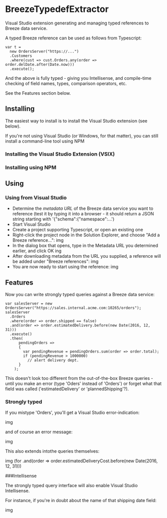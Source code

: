 # BreezeTypedefExtractor
Visual Studio extension generating and managing typed references to Breeze data service.

A typed Breeze reference can be used as follows from Typescript:

    var t = 
      new OrdersServer("https://...")
      .Customers
      .where(cust => cust.Orders.any(order => order.delDate.after(Date.now)))
      .execute();

And the above is fully typed - giving you Intellisense, and compile-time checking of field names, types, comparison operators, etc. 

See the Features section below.

## Installing
The easiest way to install is to install the Visual Studio extension (see below).

If you're not using Visual Studio (or Windows, for that matter), you can still install a command-line tool using NPM

### Installing the Visual Studio Extension (VSIX)

### Installing using NPM

## Using


### Using from Visual Studio

- Determine the *metadata URL* of the Breeze data service you want to reference (test it by typing it into a browser - it should return a JSON string starting with '{"schema":{"namespace":...')
- Start Visual Studio
- Create a project supporting Typescript, or open an existing one
- Right-click the project node in the Solution Explorer, and choose "Add a Breeze reference...":
  img
- In the dialog box that opens, type in the Metadata URL you determined earlier, and click OK
  ing
- After downloading metadata from the URL you supplied, a reference will be added under "Breeze references":
  img
- You are now ready to start using the reference:
  img

## Features
Now you can write strongly typed queries against a Breeze data service:

    var salesServer = new OrdersServer("https://sales.internal.acme.com:10265/orders");
    salesServer
      .Orders
      .where(order => order.shipped == false)
      .and(order => order.estimatedDelivery.before(new Date(2016, 12, 31)))
      .execute()
      .then(
          pendingOrders => 
          {
            var pendingRevenue = pendingOrders.sum(order => order.total);
            if (pendingRevenue > 1000000)
              // alert delivery dept.
          }
        );
  
  This doesn't look too different from the out-of-the-box Breeze queries - until you make an error (type 'Oders' instead of 'Orders') or forget what that field was called ('estimatedDelivery' or 'plannedShipping'?).
  
### Strongly typed

If you mistype 'Orders', you'll get a Visual Studio error-indication:
  
img
  
and of course an error message:
  
img
  
This also extends intothe queries themselves:
  
img (for .and(order => order.estimatedDeliveryCost.before(new Date(2016, 12, 31)))

###Intellisense

The strongly typed query interface will also enable Visual Studio Intellisense.

For instance, if you're in doubt about the name of that shipping date field:

img
